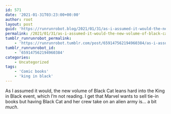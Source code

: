 ```yaml
---
id: 571
date: '2021-01-31T03:23:00+00:00'
author: root
layout: post
guid: 'https://runrunrobot.blog/2021/01/31/as-i-assumed-it-would-the-new-volume-of-black-cat/'
permalink: /2021/01/31/as-i-assumed-it-would-the-new-volume-of-black-cat/
tumblr_runrunrobot_permalink:
    - 'https://runrunrobot.tumblr.com/post/659147562194960384/as-i-assumed-it-would-the-new-volume-of-black-cat'
tumblr_runrunrobot_id:
    - '659147562194960384'
categories:
    - Uncategorized
tags:
    - 'Comic books'
    - 'king in black'
---
```


As I assumed it would, the new volume of Black Cat leans hard into the King in Black event, which I’m not reading. I get that Marvel wants to sell tie-in books but having Black Cat and her crew take on an alien army is… a bit *much*.